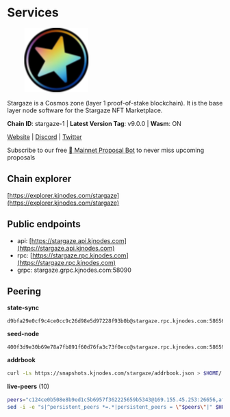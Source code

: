 # Services

<figure><img src="https://raw.githubusercontent.com/kj89/cosmos-images/main/logos/stargaze.png" width="150" alt=""><figcaption></figcaption></figure>

Stargaze is a Cosmos zone (layer 1 proof-of-stake blockchain).  It is the base layer node software for the Stargaze NFT Marketplace.

**Chain ID**: stargaze-1 | **Latest Version Tag**: v9.0.0 | **Wasm**: ON

[Website](https://www.stargaze.zone) | [Discord](https://discord.gg/stargaze) | [Twitter](https://twitter.com/stargazezone)



Subscribe to our free [🤖 Mainnet Proposal Bot](https://t.me/kjnodes_proposal_bot) to never miss upcoming proposals


## Chain explorer
[https://explorer.kjnodes.com/stargaze](https://explorer.kjnodes.com/stargaze)

## Public endpoints

* api: [https://stargaze.api.kjnodes.com](https://stargaze.api.kjnodes.com)
* rpc: [https://stargaze.rpc.kjnodes.com](https://stargaze.rpc.kjnodes.com)
* grpc: stargaze.grpc.kjnodes.com:58090

## Peering

**state-sync**

```text
d9bfa29e0cf9c4ce0cc9c26d98e5d97228f93b0b@stargaze.rpc.kjnodes.com:58656
```

**seed-node**

```text
400f3d9e30b69e78a7fb891f60d76fa3c73f0ecc@stargaze.rpc.kjnodes.com:58659
```

**addrbook**
```bash
curl -Ls https://snapshots.kjnodes.com/stargaze/addrbook.json > $HOME/.starsd/config/addrbook.json
```

**live-peers** (10)
```bash
peers="c124ce0b508e8b9ed1c5b6957f362225659b5343@169.155.45.253:26656,afbbff9114b9e542aea7d07523f5528fc8d05f9b@185.252.220.89:26004,b212d5740b2e11e54f56b072dc13b6134650cfb5@134.65.193.223:26656,a67a6e354a0a910149bdb13c985ca5ac16a333cd@217.160.249.168:26656,b1ddf96ff6db5cfe77fa9c88dc2925f4525d0a02@141.94.141.144:56656,0d9c5b7b4361cacb7ec5b08b818358f9cf23034b@65.108.66.92:26656,f5fa74f9a41b3d71f29a95cb1c90717e193a337d@23.111.163.2:26656,4da84cfcc0fcc8e144f9fdb4af4b175d8c6864a0@142.93.214.125:26656,d9307d7d7e219461ab9c333104780181b6933e74@89.58.50.116:26656,d9bfa29e0cf9c4ce0cc9c26d98e5d97228f93b0b@65.109.88.38:58656"
sed -i -e "s|^persistent_peers *=.*|persistent_peers = \"$peers\"|" $HOME/.starsd/config/config.toml
```
